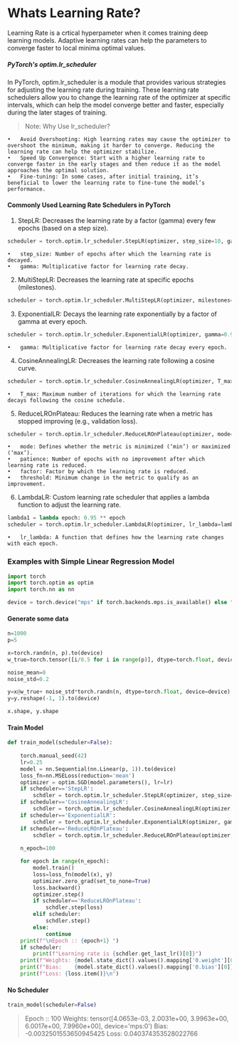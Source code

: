 # Whats Learning Rate?

Learning Rate is a crtical hyperpameter when it comes training deep learning models. Adaptive learning rates can help the parameters to converge faster to local minima optimal values.

##### PyTorch's optim.lr_scheduler
In PyTorch, optim.lr_scheduler is a module that provides various strategies for adjusting the learning rate during training. These learning rate schedulers allow you to change the learning rate of the optimizer at specific intervals, which can help the model converge better and faster, especially during the later stages of training.

> Note: Why Use lr_scheduler?

	•	Avoid Overshooting: High learning rates may cause the optimizer to overshoot the minimum, making it harder to converge. Reducing the learning rate can help the optimizer stabilize.
	•	Speed Up Convergence: Start with a higher learning rate to converge faster in the early stages and then reduce it as the model approaches the optimal solution.
	•	Fine-tuning: In some cases, after initial training, it’s beneficial to lower the learning rate to fine-tune the model’s performance.
 
#### Commonly Used Learning Rate Schedulers in PyTorch
1.	StepLR: Decreases the learning rate by a factor (gamma) every few epochs (based on a step size).
   
 ```python
scheduler = torch.optim.lr_scheduler.StepLR(optimizer, step_size=10, gamma=0.1)
```

 	•	step_size: Number of epochs after which the learning rate is decayed.
	•	gamma: Multiplicative factor for learning rate decay.

2.	MultiStepLR: Decreases the learning rate at specific epochs (milestones).
   
```python
scheduler = torch.optim.lr_scheduler.MultiStepLR(optimizer, milestones=[30, 80], gamma=0.1)
```

3.	ExponentialLR: Decays the learning rate exponentially by a factor of gamma at every epoch.

```python
scheduler = torch.optim.lr_scheduler.ExponentialLR(optimizer, gamma=0.95)
```

 	•	gamma: Multiplicative factor for learning rate decay every epoch.

4.	CosineAnnealingLR: Decreases the learning rate following a cosine curve.

```python
scheduler = torch.optim.lr_scheduler.CosineAnnealingLR(optimizer, T_max=50)
```
	•	T_max: Maximum number of iterations for which the learning rate decays following the cosine schedule.

5.	ReduceLROnPlateau: Reduces the learning rate when a metric has stopped improving (e.g., validation loss).
   
```python
scheduler = torch.optim.lr_scheduler.ReduceLROnPlateau(optimizer, mode='min', patience=10, factor=0.1)
```
	•	mode: Defines whether the metric is minimized (‘min’) or maximized (‘max’).
	•	patience: Number of epochs with no improvement after which learning rate is reduced.
	•	factor: Factor by which the learning rate is reduced.
	•	threshold: Minimum change in the metric to qualify as an improvement.
 
6.	LambdaLR: Custom learning rate scheduler that applies a lambda function to adjust the learning rate.


```python
lambda1 = lambda epoch: 0.95 ** epoch
scheduler = torch.optim.lr_scheduler.LambdaLR(optimizer, lr_lambda=lambda1)
```
	•	lr_lambda: A function that defines how the learning rate changes with each epoch.

### Examples with Simple Linear Regression Model

```python
import torch
import torch.optim as optim
import torch.nn as nn

device = torch.device("mps" if torch.backends.mps.is_available() else "cpu")
```

#### Generate some data

```python
n=1000
p=5

x=torch.randn(n, p).to(device)
w_true=torch.tensor([i/0.5 for i in range(p)], dtype=torch.float, device=device)

noise_mean=0
noise_std=0.2

y=x@w_true+ noise_std*torch.randn(n, dtype=torch.float, device=device) + noise_mean
y=y.reshape(-1, 1).to(device)

x.shape, y.shape
```
#### Train Model 

```python
def train_model(scheduler=False):
    
    torch.manual_seed(42)
    lr=0.25
    model = nn.Sequential(nn.Linear(p, 1)).to(device)
    loss_fn=nn.MSELoss(reduction='mean')
    optimizer = optim.SGD(model.parameters(), lr=lr)
    if scheduler=='StepLR':
        schdler = torch.optim.lr_scheduler.StepLR(optimizer, step_size=1, gamma=.9)
    if scheduler=='CosineAnnealingLR':
        schdler = torch.optim.lr_scheduler.CosineAnnealingLR(optimizer, T_max=100)
    if scheduler=='ExponentialLR':
        schdler = torch.optim.lr_scheduler.ExponentialLR(optimizer, gamma=0.95)
    if scheduler=='ReduceLROnPlateau':
        schdler = torch.optim.lr_scheduler.ReduceLROnPlateau(optimizer, mode='min', patience=10, factor=0.1)
    
    n_epoch=100

    for epoch in range(n_epoch):
        model.train()
        loss=loss_fn(model(x), y)
        optimizer.zero_grad(set_to_none=True) 
        loss.backward()
        optimizer.step() 
        if scheduler=='ReduceLROnPlateau':
            schdler.step(loss)
        elif scheduler:
            schdler.step()
        else:
            continue
    print(f"\nEpoch :: {epoch+1} ")
    if scheduler:
        print(f"Learning rate is {schdler.get_last_lr()[0]}")
    print(f"Weights: {model.state_dict().values().mapping['0.weight'][0]}")
    print(f"Bias:    {model.state_dict().values().mapping['0.bias'][0]}")
    print(f"Loss: {loss.item()}\n")
```

#### No Scheduler
```python
train_model(scheduler=False)
```
> Epoch :: 100 
Weights: tensor([4.0653e-03, 2.0031e+00, 3.9963e+00, 6.0017e+00, 7.9960e+00],
       device='mps:0')
Bias:    -0.0032501553650945425
Loss: 0.040374353528022766
